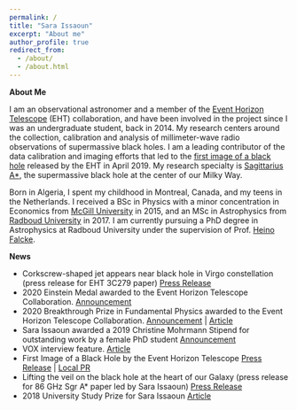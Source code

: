 ```yaml
---
permalink: /
title: "Sara Issaoun"
excerpt: "About me"
author_profile: true
redirect_from: 
  - /about/
  - /about.html
---
```


**About Me**

I am an observational astronomer and a member of the [Event Horizon Telescope](https://eventhorizontelescope.org/) (EHT) collaboration, and have been involved in the project since I was an undergraduate student, back in 2014. My research centers around the collection, calibration and analysis of millimeter-wave radio observations of supermassive black holes. I am a leading contributor of the data calibration and imaging efforts that led to the [first image of a black hole](https://eventhorizontelescope.org/blog/first-ever-image-black-hole-published-event-horizon-telescope-collaboration) released by the EHT in April 2019. My research specialty is [Sagittarius A*](https://en.wikipedia.org/wiki/Sagittarius_A*), the supermassive black hole at the center of our Milky Way.

Born in Algeria, I spent my childhood in Montreal, Canada, and my teens in the Netherlands. I received a BSc in Physics with a minor concentration in Economics from [McGill University](https://www.mcgill.ca/) in 2015, and an MSc in Astrophysics from [Radboud University](https://www.ru.nl/english/) in 2017. I am currently pursuing a PhD degree in Astrophysics at Radboud University under the supervision of Prof. [Heino Falcke](http://www.astro.ru.nl/~falcke/). 


**News**

- Corkscrew-shaped jet appears near black hole in Virgo constellation (press release for EHT 3C279 paper) [Press Release](https://www.ru.nl/english/news-agenda/news/vm/imapp/2020/corkscrew-shaped-jet-appears-near-black-hole-virgo/)
- 2020 Einstein Medal awarded to the Event Horizon Telescope Collaboration. [Announcement](https://www.einstein-bern.ch/)
- 2020 Breakthrough Prize in Fundamental Physics awarded to the Event Horizon Telescope Collaboration. [Announcement](https://breakthroughprize.org/News/54) | [Article](https://news.harvard.edu/gazette/story/2019/09/black-hole-project-nets-breakthrough-prize/)
- Sara Issaoun awarded a 2019 Christine Mohrmann Stipend for outstanding work by a female PhD student [Announcement](https://www.ru.nl/english/news-agenda/news/vm/general/2019/mohrmann-stipend-ten-female-phd-candidates/) 
- VOX interview feature. [Article](https://www.voxweb.nl/international/the-rising-star-of-sara-issaoun)
- First Image of a Black Hole by the Event Horizon Telescope [Press Release](https://eventhorizontelescope.org/press-release-april-10-2019-astronomers-capture-first-image-black-hole) | [Local PR](https://www.ru.nl/astrophysics/news-agenda/news/vm/astronomers-capture-first-image-black-hole/) 
-  Lifting the veil on the black hole at the heart of our Galaxy (press release for 86 GHz Sgr A* paper led by Sara Issaoun) [Press Release](https://www.ru.nl/astrophysics/news-agenda/news/vm/lifting-the-veil-on-the-black-hole-at-the-heart/)
- 2018 University Study Prize for Sara Issaoun [Article](https://www.ru.nl/astrophysics/@1172851/2018-university-study-prize-sara-issaoun/)
